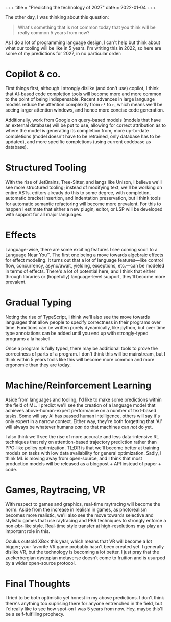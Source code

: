 +++
title = "Predicting the technology of 2027"
date = 2022-01-04
+++

The other day, I was thinking about this question:

> What's something that is not common today that you think will be really common 5 years from now?

As I do a lot of programming language design, I can't help but think about what our tooling will be like in 5 years. I'm writing this in 2022, so here are some of my predictions for 2027, in no particular order:

# Copilot & co.
First things first, although I strongly dislike (and don't use) copilot, I think that AI-based code completion tools will become more and more common to the point of being indispensable. Recent advances in large language models reduce the attention complexity from `n²` to `n`, which means we'll be seeing larger attention windows, and hence more concise code generation. 

Additionally, work from Google on query-based models (models that have an external database) will be put to use, allowing for correct attribution as to where the model is generating its completion from, more up-to-date completions (model doesn't have to be retrained, only database has to be updated), and more specific completions (using current codebase as database).

# Structured Tooling
With the rise of JetBrains, Tree-Sitter, and langs like Unison, I believe we'll see more structured tooling; instead of modifying text, we'll be working on entire ASTs. editors already do this to some degree, with completion, automatic bracket insertion, and indentation preservation, but I think tools for automatic semantic refactoring will become more prevalent. For this to happen I estimate that either a new plugin, editor, or LSP will be developed with support for all major languages.

# Effects
Language-wise, there are some exciting features I see coming soon to a Language Near You™. The first one being a move towards algebraic effects for effect modeling. It turns out that a lot of language features—like control flow, concurrency, async/await, yielding, exceptions, etc.—can be modeled in terms of effects. There's a lot of potential here, and I think that either through libraries or (hopefully) language-level support, they'll become more prevalent.

# Gradual Typing
Noting the rise of TypeScript, I think we'll also see the move towards languages that allow people to specify correctness in their programs over time. Functions can be written purely dynamically, like python, but over time type annotations can be added until you end up with strongly-typed programs a la haskell. 

Once a program is fully typed, there may be additional tools to prove the correctness of parts of a program. I don't think this will be mainstream, but I think within 5 years tools like this will become more common and more ergonomic than they are today.

# Machine/Reinforcement Learning
Aside from languages and tooling, I'd like to make some predictions within the field of ML. I predict we'll see the creation of a language model that achieves above-human-expert performance on a number of text-based tasks. Some will say AI has passed human intelligence, others will say it's only expert in a narrow context. Either way, they're both forgetting that 'AI' will always be whatever humans *can* do that machines can *not* do yet. 

I also think we'll see the rise of more accurate and less data-intensive RL techniques that rely on attention-based trajectory prediction rather than PPO-like policy optimization. TL;DR is that we'll become better at training models on tasks with low data availability for general optimization. Sadly, I think ML is moving away from open-source, and I think that most production models will be released as a blogpost + API instead of paper + code.

# Games, Raytracing, VR
With respect to games and graphics, real-time raytracing will become the norm. Aside from the increase in realism in games, as photorealism becomes more realistic, we'll also see the move towards selective and stylistic games that use raytracing and PBR techniques to strongly enforce a non-pbr-like style. Real-time style transfer at high-resolutions may play an important role in this.

Oculus outsold XBox this year, which means that VR will become a lot bigger; your favorite VR game probably hasn't been created yet. I generally dislike VR, but the technology is becoming a lot better. I just pray that the zuckerbergian dystopian metaverse doesn't come to fruition and is usurped by a wider open-source protocol.

# Final Thoughts
I tried to be both optimistic yet honest in my above predictions. I don't think there's anything too suprising there for anyone entrenched in the field, but I'd really like to see how spot-on I was 5 years from now. Hey, maybe this'll be a self-fulfilling prophecy.
